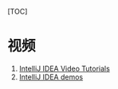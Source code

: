 [TOC]

# 视频

1. [IntelliJ IDEA Video Tutorials](https://www.youtube.com/playlist?list=PLPZy-hmwOdEXdOtXdFzyx_XCnrF_oD2Ft)
2. [IntelliJ IDEA demos](https://www.youtube.com/playlist?list=PLQ176FUIyIUY8x6f6JvEav8BQSyp6f1Ro)

